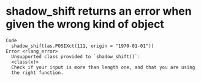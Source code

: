 # shadow_shift returns an error when given the wrong kind of object

    Code
      shadow_shift(as.POSIXct(111, origin = "1970-01-01"))
    Error <rlang_error>
      Unsupported class provided to `shadow_shift()`:
      <class(x)>
      Check if your input is more than length one, and that you are using
      the right function.

